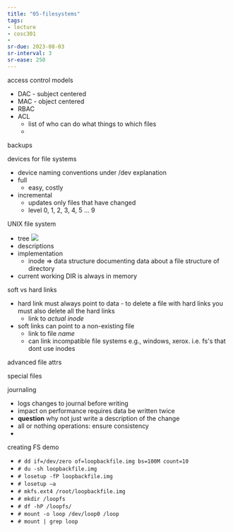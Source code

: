 ```yaml
---
title: "05-filesystems"
tags: 
- lecture
- cosc301
- 
sr-due: 2023-08-03
sr-interval: 3
sr-ease: 250
---
```


access control models
- DAC - subject centered
- MAC - object centered
- RBAC
- ACL
	- list of who can do what things to which files
	- 

backups

devices for file systems
- device naming conventions under /dev explanation
- full
	- easy, costly
- incremental
	- updates only files that have changed
	- level 0, 1, 2, 3, 4, 5 ... 9

UNIX file system
- tree ![](https://i.imgur.com/9iDILn6.png)
- descriptions
- implementation
	- inode ⇒ data structure documenting data about a file
structure of directory
- current working DIR is always in memory

soft vs hard links
- hard link must always point to data - to delete a file with hard links you must also delete all the hard links
	- link to _actual inode_
- soft links can point to a non-existing file 
	- link to file _name_
	- can link incompatible file systems e.g., windows, xerox. i.e. fs's that dont use inodes

advanced file attrs

special files

journaling
 - logs changes to journal before writing
 - impact on performance requires data be written twice
 - **question** why not just write a description of the change
 - all or nothing operations: ensure consistency
 - 

creating FS demo
- `# dd if=/dev/zero of=loopbackfile.img bs=100M count=10 `
- `# du -sh loopbackfile.img `
- `# losetup -fP loopbackfile.img `
- `# losetup –a `
- `# mkfs.ext4 /root/loopbackfile.img `
- `# mkdir /loopfs `
- `# df -hP /loopfs/ `
- `# mount -o loop /dev/loop0 /loop`
- `# mount | grep loop`

